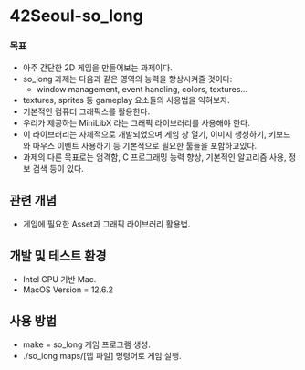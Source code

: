 # 42Seoul-so_long
### 목표
- 아주 간단한 2D 게임을 만들어보는 과제이다.
- so_long 과제는 다음과 같은 영역의 능력을 향상시켜줄 것이다:
  - window management, event handling, colors, textures...
- textures, sprites 등 gameplay 요소들의 사용법을 익혀보자.
- 기본적인 컴퓨터 그래픽스를 활용한다.
- 우리가 제공하는 MiniLibX 라는 그래픽 라이브러리를 사용해야 한다.
- 이 라이브러리는 자체적으로 개발되었으며 게임 창 열기, 이미지 생성하기, 키보드와 마우스 이벤트 사용하기 등 기본적으로 필요한 툴들을 포함하고있다.
- 과제의 다른 목표로는 엄격함, C 프로그래밍 능력 향상, 기본적인 알고리즘 사용, 정보 검색 등이 있다.

## 관련 개념
- 게임에 필요한 Asset과 그래픽 라이브러리 활용법.

## 개발 및 테스트 환경
- Intel CPU 기반 Mac.
- MacOS Version = 12.6.2

## 사용 방법
- make = so_long 게임 프로그램 생성.
- ./so_long maps/[맵 파일] 명령어로 게임 실행.
